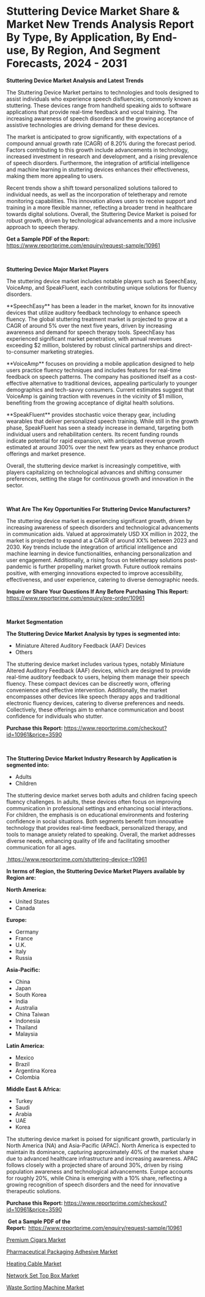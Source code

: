 <p><h1>Stuttering Device Market Share & Market New Trends Analysis Report By Type, By Application, By End-use, By Region, And Segment Forecasts, 2024 - 2031</h1></p><p><strong>Stuttering Device Market Analysis and Latest Trends</strong></p>
<p><p>The Stuttering Device Market pertains to technologies and tools designed to assist individuals who experience speech disfluencies, commonly known as stuttering. These devices range from handheld speaking aids to software applications that provide real-time feedback and vocal training. The increasing awareness of speech disorders and the growing acceptance of assistive technologies are driving demand for these devices.</p><p>The market is anticipated to grow significantly, with expectations of a compound annual growth rate (CAGR) of 8.20% during the forecast period. Factors contributing to this growth include advancements in technology, increased investment in research and development, and a rising prevalence of speech disorders. Furthermore, the integration of artificial intelligence and machine learning in stuttering devices enhances their effectiveness, making them more appealing to users.</p><p>Recent trends show a shift toward personalized solutions tailored to individual needs, as well as the incorporation of teletherapy and remote monitoring capabilities. This innovation allows users to receive support and training in a more flexible manner, reflecting a broader trend in healthcare towards digital solutions. Overall, the Stuttering Device Market is poised for robust growth, driven by technological advancements and a more inclusive approach to speech therapy.</p></p>
<p><strong>Get a Sample PDF of the Report:&nbsp;</strong> <a href="https://www.reportprime.com/enquiry/request-sample/10961">https://www.reportprime.com/enquiry/request-sample/10961</a></p>
<p>&nbsp;</p>
<p><strong>Stuttering Device Major Market Players</strong></p>
<p><p>The stuttering device market includes notable players such as SpeechEasy, VoiceAmp, and SpeakFluent, each contributing unique solutions for fluency disorders. </p><p>**SpeechEasy** has been a leader in the market, known for its innovative devices that utilize auditory feedback technology to enhance speech fluency. The global stuttering treatment market is projected to grow at a CAGR of around 5% over the next five years, driven by increasing awareness and demand for speech therapy tools. SpeechEasy has experienced significant market penetration, with annual revenues exceeding $2 million, bolstered by robust clinical partnerships and direct-to-consumer marketing strategies.</p><p>**VoiceAmp** focuses on providing a mobile application designed to help users practice fluency techniques and includes features for real-time feedback on speech patterns. The company has positioned itself as a cost-effective alternative to traditional devices, appealing particularly to younger demographics and tech-savvy consumers. Current estimates suggest that VoiceAmp is gaining traction with revenues in the vicinity of $1 million, benefiting from the growing acceptance of digital health solutions.</p><p>**SpeakFluent** provides stochastic voice therapy gear, including wearables that deliver personalized speech training. While still in the growth phase, SpeakFluent has seen a steady increase in demand, targeting both individual users and rehabilitation centers. Its recent funding rounds indicate potential for rapid expansion, with anticipated revenue growth estimated at around 300% over the next few years as they enhance product offerings and market presence.</p><p>Overall, the stuttering device market is increasingly competitive, with players capitalizing on technological advances and shifting consumer preferences, setting the stage for continuous growth and innovation in the sector.</p></p>
<p>&nbsp;</p>
<p><strong>What Are The Key Opportunities For Stuttering Device Manufacturers?</strong></p>
<p><p>The stuttering device market is experiencing significant growth, driven by increasing awareness of speech disorders and technological advancements in communication aids. Valued at approximately USD XX million in 2022, the market is projected to expand at a CAGR of around XX% between 2023 and 2030. Key trends include the integration of artificial intelligence and machine learning in device functionalities, enhancing personalization and user engagement. Additionally, a rising focus on teletherapy solutions post-pandemic is further propelling market growth. Future outlook remains positive, with emerging innovations expected to improve accessibility, effectiveness, and user experience, catering to diverse demographic needs.</p></p>
<p><strong>Inquire or Share Your Questions If Any Before Purchasing This Report:</strong> <a href="https://www.reportprime.com/enquiry/pre-order/10961">https://www.reportprime.com/enquiry/pre-order/10961</a></p>
<p>&nbsp;</p>
<p><strong>Market Segmentation</strong></p>
<p><strong>The Stuttering Device Market Analysis by types is segmented into:</strong></p>
<p><ul><li>Miniature Altered Auditory Feedback (AAF) Devices</li><li>Others</li></ul></p>
<p><p>The stuttering device market includes various types, notably Miniature Altered Auditory Feedback (AAF) devices, which are designed to provide real-time auditory feedback to users, helping them manage their speech fluency. These compact devices can be discreetly worn, offering convenience and effective intervention. Additionally, the market encompasses other devices like speech therapy apps and traditional electronic fluency devices, catering to diverse preferences and needs. Collectively, these offerings aim to enhance communication and boost confidence for individuals who stutter.</p></p>
<p><strong>Purchase this Report:&nbsp;</strong><a href="https://www.reportprime.com/checkout?id=10961&price=3590">https://www.reportprime.com/checkout?id=10961&price=3590</a></p>
<p>&nbsp;</p>
<p><strong>The Stuttering Device Market Industry Research by Application is segmented into:</strong></p>
<p><ul><li>Adults</li><li>Children</li></ul></p>
<p><p>The stuttering device market serves both adults and children facing speech fluency challenges. In adults, these devices often focus on improving communication in professional settings and enhancing social interactions. For children, the emphasis is on educational environments and fostering confidence in social situations. Both segments benefit from innovative technology that provides real-time feedback, personalized therapy, and tools to manage anxiety related to speaking. Overall, the market addresses diverse needs, enhancing quality of life and facilitating smoother communication for all ages.</p></p>
<p><a href="https://www.reportprime.com/stuttering-device-r10961">&nbsp;https://www.reportprime.com/stuttering-device-r10961</a></p>
<p><strong>In terms of Region, the Stuttering Device Market Players available by Region are:</strong></p>
<p>
    <p> <strong> North America: </strong>
        <ul>
            <li>United States</li>
            <li>Canada</li>
        </ul>
        </p> 
    <p> <strong> Europe: </strong>
        <ul>
            <li>Germany</li>
            <li>France</li>
            <li>U.K.</li>
            <li>Italy</li>
            <li>Russia</li>
        </ul>
        </p> 
    <p> <strong> Asia-Pacific: </strong>
        <ul>
            <li>China</li>
            <li>Japan</li>
            <li>South Korea</li>
            <li>India</li>
            <li>Australia</li>
            <li>China Taiwan</li>
            <li>Indonesia</li>
            <li>Thailand</li>
            <li>Malaysia</li>
        </ul>
        </p> 
    <p> <strong> Latin America: </strong>
        <ul>
            <li>Mexico</li>
            <li>Brazil</li>
            <li>Argentina Korea</li>
            <li>Colombia</li>
        </ul>
        </p> 
    <p> <strong> Middle East & Africa: </strong>
        <ul>
            <li>Turkey</li>
            <li>Saudi</li>
            <li>Arabia</li>
            <li>UAE</li>
            <li>Korea</li>
        </ul>
    </p>
    </p>
<p><p>The stuttering device market is poised for significant growth, particularly in North America (NA) and Asia-Pacific (APAC). North America is expected to maintain its dominance, capturing approximately 40% of the market share due to advanced healthcare infrastructure and increasing awareness. APAC follows closely with a projected share of around 30%, driven by rising population awareness and technological advancements. Europe accounts for roughly 20%, while China is emerging with a 10% share, reflecting a growing recognition of speech disorders and the need for innovative therapeutic solutions.</p></p>
<p><strong>Purchase this Report: </strong><a href="https://www.reportprime.com/checkout?id=10961&price=3590">https://www.reportprime.com/checkout?id=10961&price=3590</a></p>
<p>&nbsp;<strong>Get a Sample PDF of the Report:&nbsp;&nbsp;</strong><a href="https://www.reportprime.com/enquiry/request-sample/10961">https://www.reportprime.com/enquiry/request-sample/10961</a></p>
<p><strong></strong></p>
<p><p><a href="https://medium.com/@jayrussel94/analyzing-key-drivers-in-the-premium-cigars-market-market-trends-and-future-outlook-for-period-58af0f65c666">Premium Cigars Market</a></p><p><a href="https://medium.com/@jayrussel94/the-pharmaceutical-packaging-adhesive-market-has-experienced-impressive-growth-in-recent-years-702d93934e7b">Pharmaceutical Packaging Adhesive Market</a></p><p><a href="https://issuu.com/reportprime-2/docs/heating-cable-market-size-2030.pptx_6f3dd803d1c344">Heating Cable Market</a></p><p><a href="https://www.linkedin.com/pulse/driving-market-forces-network-set-top-box-trends-future-eohje?trackingId=B85FPjzWQBG%2FX0o9IOcFeQ%3D%3D">Network Set Top Box Market</a></p><p><a href="https://issuu.com/reportprime-2/docs/waste-sorting-machine-market-size-2_b07f13ba5cf03c">Waste Sorting Machine Market</a></p></p>